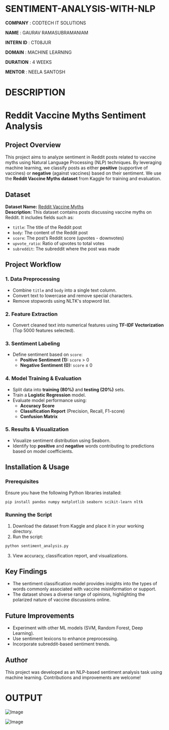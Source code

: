 # SENTIMENT-ANALYSIS-WITH-NLP

**COMPANY** : CODTECH IT SOLUTIONS

**NAME** : GAURAV RAMASUBRAMANIAM

**INTERN ID** : CT08JUR

**DOMAIN** : MACHINE LEARNING

**DURATION** : 4 WEEKS

**MENTOR** : NEELA SANTOSH

# DESCRIPTION

# Reddit Vaccine Myths Sentiment Analysis

## Project Overview
This project aims to analyze sentiment in Reddit posts related to vaccine myths using Natural Language Processing (NLP) techniques. By leveraging machine learning, we classify posts as either **positive** (supportive of vaccines) or **negative** (against vaccines) based on their sentiment. We use the **Reddit Vaccine Myths dataset** from Kaggle for training and evaluation.

## Dataset
**Dataset Name:** [Reddit Vaccine Myths](https://www.kaggle.com/datasets/gpreda/reddit-vaccine-myths)  
**Description:** This dataset contains posts discussing vaccine myths on Reddit. It includes fields such as:
- `title`: The title of the Reddit post
- `body`: The content of the Reddit post
- `score`: The post’s Reddit score (upvotes - downvotes)
- `upvote_ratio`: Ratio of upvotes to total votes
- `subreddit`: The subreddit where the post was made

## Project Workflow
### 1. Data Preprocessing
- Combine `title` and `body` into a single text column.
- Convert text to lowercase and remove special characters.
- Remove stopwords using NLTK's stopword list.

### 2. Feature Extraction
- Convert cleaned text into numerical features using **TF-IDF Vectorization** (Top 5000 features selected).

### 3. Sentiment Labeling
- Define sentiment based on `score`: 
  - **Positive Sentiment (1):** `score` > 0
  - **Negative Sentiment (0):** `score` ≤ 0

### 4. Model Training & Evaluation
- Split data into **training (80%)** and **testing (20%)** sets.
- Train a **Logistic Regression** model.
- Evaluate model performance using:
  - **Accuracy Score**
  - **Classification Report** (Precision, Recall, F1-score)
  - **Confusion Matrix**
  
### 5. Results & Visualization
- Visualize sentiment distribution using Seaborn.
- Identify top **positive** and **negative** words contributing to predictions based on model coefficients.

## Installation & Usage
### Prerequisites
Ensure you have the following Python libraries installed:
```bash
pip install pandas numpy matplotlib seaborn scikit-learn nltk
```
### Running the Script
1. Download the dataset from Kaggle and place it in your working directory.
2. Run the script:
```bash
python sentiment_analysis.py
```
3. View accuracy, classification report, and visualizations.

## Key Findings
- The sentiment classification model provides insights into the types of words commonly associated with vaccine misinformation or support.
- The dataset shows a diverse range of opinions, highlighting the polarized nature of vaccine discussions online.

## Future Improvements
- Experiment with other ML models (SVM, Random Forest, Deep Learning).
- Use sentiment lexicons to enhance preprocessing.
- Incorporate subreddit-based sentiment trends.

## Author
This project was developed as an NLP-based sentiment analysis task using machine learning. Contributions and improvements are welcome!

# OUTPUT

![Image](https://github.com/user-attachments/assets/81738103-5487-4bf5-98d6-200f5057c2b1)

![Image](https://github.com/user-attachments/assets/e9440ca2-87ad-4be4-ad8e-c1760e9838b4)
